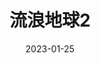 ---
layout: movie-review
title: 流浪地球2
description:
category: 电影
img: assets/img/movie/2023/liu_lang_di_qiu_2.webp
star: 3
date: 2023-01-25
---